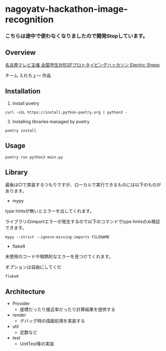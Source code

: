 # nagoyatv-hackathon-image-recognition


### こちらは途中で使わなくなりましたので開発Stopしています。


## Overview
[名古屋テレビ主催 全国学生対抗SFプロトタイピングハッカソン Electric Sheep](https://www.nagoyatv.com/hackathon-electricsheep/)

チーム えれちょ〜 作品

## Installation
1. Install poetry

```
curl -sSL https://install.python-poetry.org | python3 -
```
2. Installing libraries managed by poetry
```
poetry install
```

## Usage
```
poetry run python3 main.py
```

## Library
最後はCIで実装するつもりですが、ローカルで実行できるものには以下のものがあります。

- mypy

type hintsが無いとエラーを出してくれます。

ライブラリのimportエラーが発生するので以下のコマンドでtype hintsのみ検証できます。


```
mypy --strict --ignore-missing-imports FILENAME
```

- flake8

未使用のコードや暗黙的なエラーを見つけてくれます。

オプションは自由にしてくだ

```
flake8
```

## Architecture
- Provider
  - 座標だったり接近率だったり計算結果を提供する
- render
  - デバッグ時の描画処理を実装する
- util
  - 定数など
- test
  - UnitTest等の実装    
